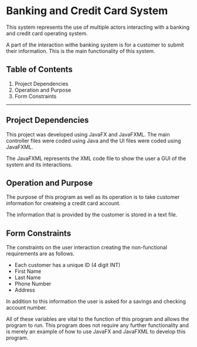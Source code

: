 # Banking and Credit Card System

This system represents the use of multiple actors interacting with a banking and credit card operating system.

A part of the interaction withe banking system is for a customer to submit their information. This is the main
functionality of this system.

## Table of Contents

1. Project Dependencies
2. Operation and Purpose
3. Form Constraints

---

## Project Dependencies

This project was developed using JavaFX and JavaFXML. The main controller files were coded using Java and the UI files
were coded using JavaFXML.

The JavaFXML represents the XML code file to show the user a GUI of the system and its interactions.

## Operation and Purpose

The purpose of this program as well as its operation is to take customer information for createing a credit card
account.

The information that is provided by the customer is stored in a text file.

## Form Constraints

The constraints on the user interaction creating the non-functional requirements are as follows.

- Each customer has a unique ID (4 digit INT)
- First Name
- Last Name
- Phone Number
- Address

In addition to this information the user is asked for a savings and checking account number.

All of these variables are vital to the function of this program and allows the program to run. This program does not
require any further functionality and is merely an example of how to use JavaFX and JavaFXML to develop this program.
